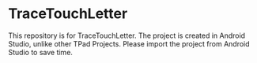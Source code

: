 # TraceTouchLetter

This repository is for TraceTouchLetter. The project is created in Android Studio, unlike other TPad Projects.
Please import the project from Android Studio to save time.